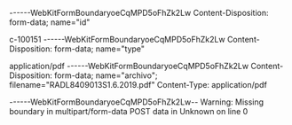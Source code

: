 ------WebKitFormBoundaryoeCqMPD5oFhZk2Lw
Content-Disposition: form-data; name="id"

c-100151
------WebKitFormBoundaryoeCqMPD5oFhZk2Lw
Content-Disposition: form-data; name="type"

application/pdf
------WebKitFormBoundaryoeCqMPD5oFhZk2Lw
Content-Disposition: form-data; name="archivo"; filename="RADL8409013S1.6.2019.pdf"
Content-Type: application/pdf


------WebKitFormBoundaryoeCqMPD5oFhZk2Lw--
Warning: Missing boundary in multipart/form-data POST data in Unknown on line 0
